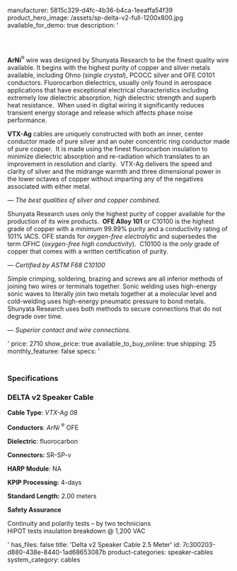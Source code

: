 manufacturer: 5815c329-d4fc-4b36-b4ca-1eeaffa54f39
product_hero_image: /assets/sp-delta-v2-full-1200x800.jpg
available_for_demo: true
description: '<h3><br></h3><p><strong>‌‌ArNi</strong><sup>®&nbsp;</sup>wire was designed by Shunyata Research to be the finest quality wire available. It begins with the highest purity of copper and silver metals available, including Ohno (<em>single crystal</em>), PCOCC silver and OFE C0101 conductors.&nbsp;Fluorocarbon dielectrics, usually only found in aerospace applications that have exceptional electrical characteristics including extremely low dielectric absorption, high dielectric strength and superb heat resistance.&nbsp;&nbsp;When used in digital wiring it significantly reduces transient energy storage and release which affects phase noise performance.</p><p><strong>VTX-Ag</strong>&nbsp;cables are uniquely constructed with both an inner, center conductor made of pure silver and an outer concentric ring conductor made of pure copper.&nbsp;&nbsp;It is made using the finest fluorocarbon insulation to minimize dielectric absorption and re-radiation which translates to an improvement in resolution and clarity.&nbsp;&nbsp;VTX-Ag delivers the speed and clarity of silver and the midrange warmth and three dimensional power in the lower octaves of copper without imparting any of the negatives associated with either metal.</p><p><i>— The best qualities of silver and copper combined.&nbsp;</i></p><p>Shunyata Research uses only the highest purity of copper available for the production of its wire products.&nbsp;&nbsp;<strong>OFE Alloy 101</strong>&nbsp;or C10100 is the highest grade of copper with a&nbsp;<i>minimum</i>&nbsp;99.99% purity and a conductivity rating of 101% IACS. OFE stands for&nbsp;<i>oxygen-free electrolytic</i>&nbsp;and supersedes the term OFHC (<i>oxygen-free high conductivity</i>).&nbsp;&nbsp;C10100 is the&nbsp;<i>only</i>&nbsp;grade of copper that comes with a written certification of purity.</p><p>—&nbsp;<i>Certified by ASTM F68 C10100</i></p><p>Simple crimping, soldering, brazing and screws are all inferior methods of joining two wires or terminals together. Sonic welding uses high-energy sonic waves to literally join two metals together at a molecular level and cold-welding uses high-energy pneumatic pressure to bond metals. Shunyata Research uses both methods to secure connections that do not degrade over time.</p><p>—<i>&nbsp;Superior contact and wire connections.</i></p>'
price: 2710
show_price: true
available_to_buy_online: true
shipping: 25
monthly_featuree: false
specs: '<h3><br>Specifications</h3><h3>DELTA v2 Speaker Cable</h3><p><strong>Cable Type</strong>:&nbsp;<i>VTX-Ag 08</i></p><p><strong>Conductors</strong>:&nbsp;<i>ArNi&nbsp;</i><sup>®</sup>&nbsp;OFE</p><p><strong>Dielectric</strong>: fluorocarbon</p><p><strong>Connectors:&nbsp;</strong>SR-SP-v</p><p><strong>HARP Module</strong>: NA</p><p><strong>KPIP Processing:</strong>&nbsp;4-days</p><p><strong>Standard Length:</strong>&nbsp;2.00 meters</p><p><strong>Safety Assurance</strong></p><p>Continuity and polarity tests – by two technicians<br>HiPOT tests insulation breakdown @ 1,200 VAC</p>'
has_files: false
title: 'Delta v2 Speaker Cable 2.5 Meter'
id: 7c300203-d880-438e-8440-1ad68653087b
product-categories: speaker-cables
system_category: cables
